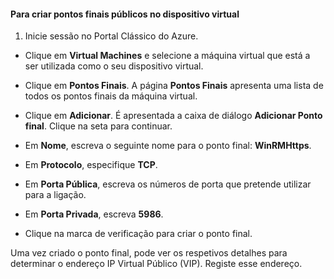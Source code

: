 #### Para criar pontos finais públicos no dispositivo virtual

1. Inicie sessão no Portal Clássico do Azure.

- Clique em **Virtual Machines** e selecione a máquina virtual que está a ser utilizada como o seu dispositivo virtual.

- Clique em **Pontos Finais**. A página **Pontos Finais** apresenta uma lista de todos os pontos finais da máquina virtual.

- Clique em **Adicionar**. É apresentada a caixa de diálogo **Adicionar Ponto final**. Clique na seta para continuar.

- Em **Nome**, escreva o seguinte nome para o ponto final: **WinRMHttps**.

- Em **Protocolo**, especifique **TCP**.

- Em **Porta Pública**, escreva os números de porta que pretende utilizar para a ligação.

- Em **Porta Privada**, escreva **5986**.

- Clique na marca de verificação para criar o ponto final.

Uma vez criado o ponto final, pode ver os respetivos detalhes para determinar o endereço IP Virtual Público (VIP). Registe esse endereço.

<!--HONumber=Sep16_HO3-->


